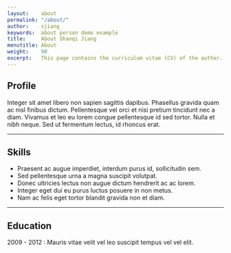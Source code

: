 ```yaml
---
layout:    about
permalink: "/about/"
author:    sjiang
keywords:  about person demo example
title:     About Shanqi Jiang
menutitle: About
weight:    90
excerpt:   This page contains the curriculum vitae (CV) of the author.
---
```


## Profile

Integer sit amet libero non sapien sagittis dapibus. Phasellus gravida quam ac nisl finibus dictum. Pellentesque vel orci et nisi pretium tincidunt nec a diam. Vivamus et leo eu lorem congue pellentesque id sed tortor. Nulla et nibh neque. Sed ut fermentum lectus, id rhoncus erat.

---

## Skills

- Praesent ac augue imperdiet, interdum purus id, sollicitudin sem.
- Sed pellentesque urna a magna suscipit volutpat.
- Donec ultricies lectus non augue dictum hendrerit ac ac lorem.
- Integer eget dui eu purus luctus posuere in non metus.
- Nam ac felis eget tortor blandit gravida non et diam.

---

## Education

2009 - 2012
: Mauris vitae velit vel leo suscipit tempus vel vel elit.